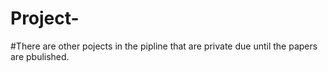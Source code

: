 # Project-
#There are other pojects in the pipline that are private due until the papers are pbulished. 
